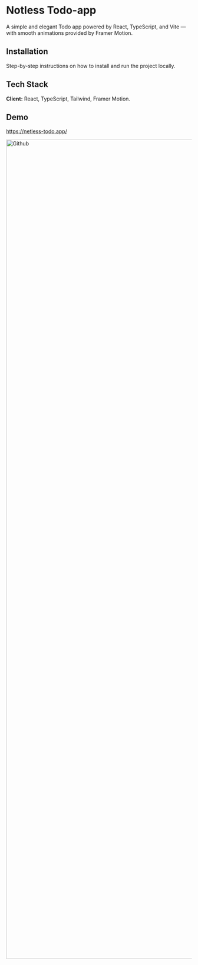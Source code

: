 # Notless Todo-app
A simple and elegant Todo app powered by React, TypeScript, and Vite — with smooth animations provided by Framer Motion.


## Installation

Step-by-step instructions on how to install and run the project locally.


## Tech Stack

**Client:** React, TypeScript, Tailwind, Framer Motion. 

## Demo
https://netless-todo.app/


<img width="2217" alt="Github" src="https://github.com/user-attachments/assets/d582b066-5659-4507-aa77-fa1f0a5ed15a" />
